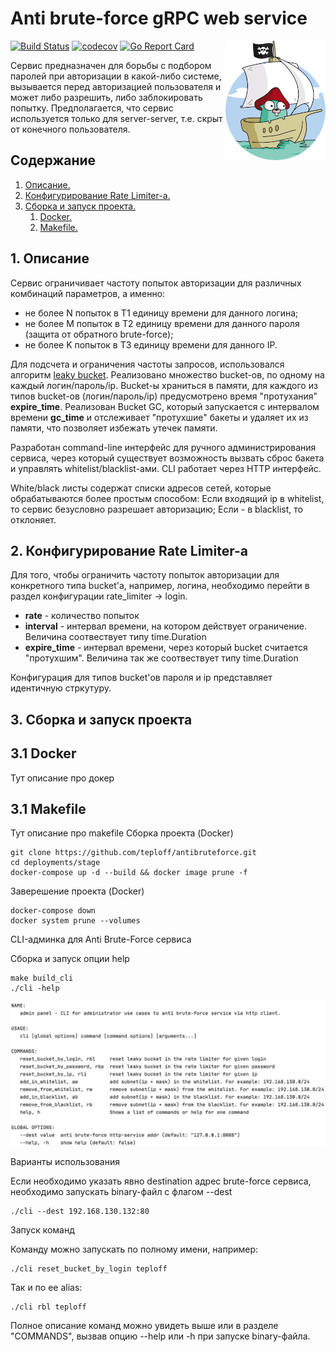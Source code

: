 # Anti brute-force gRPC web service

<img align="right" width="160" src="static/img/gopher.png">

[![Build Status](https://travis-ci.com/teploff/antibruteforce.svg?branch=master)](https://travis-ci.com/github/teploff/antibruteforce)
[![codecov](https://codecov.io/gh/teploff/antibruteforce/branch/master/graph/badge.svg)](https://codecov.io/gh/teploff/antibruteforce)
[![Go Report Card](https://goreportcard.com/badge/github.com/teploff/antibruteforce)](https://goreportcard.com/report/github.com/teploff/antibruteforce)

Сервис предназначен для борьбы с подбором паролей при авторизации в какой-либо системе, вызывается перед авторизацией пользователя и может либо разрешить, либо заблокировать попытку.
Предполагается, что сервис используется только для server-server, т.е. скрыт от конечного пользователя.

## Содержание

1. [ Описание. ](#desc)
2. [ Конфигурирование Rate Limiter-а. ](#usage)
3. [ Сборка и запуск проекта. ](#build)
    1. [ Docker. ](#build-docker)
    2. [ Makefile. ](#build-makefile)

<a name="desc"></a>
## 1. Описание
Сервис ограничивает частоту попыток авторизации для различных комбинаций параметров, а именно:
- не более N попыток в T1 единицу времени для данного логина;
- не более M попыток в T2 единицу времени для данного пароля (защита от обратного brute-force);
- не более K попыток в T3 единицу времени для данного IP.

Для подсчета и ограничения частоты запросов, использовался алгоритм [leaky bucket](https://en.wikipedia.org/wiki/Rate_limiting). Реализовано множество bucket-ов, по одному на каждый логин/пароль/ip. Bucket-ы храниться в памяти, для каждого из типов bucket-ов (логин/пароль/ip) предусмотрено время "протухания" **expire_time**. Реализован Bucket GC, который запускается с интервалом времени **gc_time** и отслеживает "протухшие" бакеты и удаляет их из памяти, что позволяет избежать утечек памяти.

Разработан command-line интерфейс для ручного администрирования сервиса, через который существует возможность вызвать сброс бакета и управлять whitelist/blacklist-ами. CLI работает через HTTP интерфейс.

White/black листы содержат списки адресов сетей, которые обрабатываются более простым способом:
Если входящий ip в whitelist, то сервис безусловно разрешает авторизацию;
Если - в blacklist, то отклоняет.

<a name="usage"></a>
## 2. Конфигурирование Rate Limiter-а
Для того, чтобы ограничить частоту попыток авторизации для конкретного типа bucket'a, например, логина, необходимо перейти в раздел конфигурации rate_limiter -> login. 
- **rate** - количество попыток
- **interval** - интервал времени, на котором действует ограничение. Величина соотвествует типу time.Duration
- **expire_time** - интервал времени, через который bucket считается "протухшим". Величина так же соотвествует типу time.Duration

Конфигурация для типов bucket'ов пароля и ip представляет идентичную стркутуру.

<a name="build"></a>
## 3. Сборка и запуск проекта

<a name="build-docker"></a>
## 3.1 Docker
Тут описание про докер
<a name="build-makefile"></a>
## 3.1 Makefile
Тут описание про makefile
Сборка проекта (Docker)
```
git clone https://github.com/teploff/antibruteforce.git
cd deployments/stage
docker-compose up -d --build && docker image prune -f 
```

Заверешение проекта (Docker)
```
docker-compose down
docker system prune --volumes
```

CLI-админка для Anti Brute-Force сервиса

Сборка и запуск опции help
```shell script
make build_cli
./cli -help
```

<kbd>
    <p align="center">
      <img src="static/img/cli_help.png">
    </p>
</kbd>

Варианты использования

Если необходимо указать явно destination адрес brute-force сервиса, необходимо запускать binary-файл с флагом --dest
```shell script
./cli --dest 192.168.130.132:80
```

Запуск команд

Команду можно запускать по полному имени, например:
```shell script
./cli reset_bucket_by_login teploff
```
Так и по ее alias:
```shell script
./cli rbl teploff
```

Полное описание команд можно увидеть выше или в разделе "COMMANDS", вызвав опцию --help или -h при запуске binary-файла.


